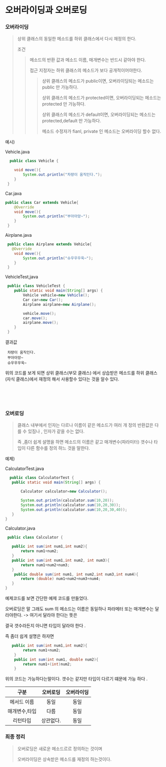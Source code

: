 # 오버라이딩과 오버로딩

### 오버라이딩 

> 상위 클래스의 동일한 메소드를 하위 클래스에서 다시 재정의 한다. 
> 
> 조건 
> 
> > 메소드의 반환 값과 메소드 이름, 매개변수는 반드시 같아야 한다.
> > 
> > 접근 지정자는 하위 클래스의 메소드가 보다 공개적이어야한다.
> > 
> > > 상위 클래스의 메소드가 public이면, 오버라이딩되는 메소드는 public 만 가능하다.
> > > 
> > > 상위 클래스의 메소드가 protected이면, 오버라이딩되는 메소드는 protected 만 가능하다.
> > > 
> > > 상위 클래스의 메소드가 default이면, 오버라이딩되는 메소드는 protected,default 만 가능하다.
> > > 
> > > 메소드 수정자가 fianl, private 인 메소드는 오버라이딩 할수 없다.

예시)

Vehicle.java

```java 
  public class Vehicle {

    void move(){
        System.out.println("차량이 움직인다.");
    } 
 }
```

Car.java

```java 
public class Car extends Vehicle{
    @Override
    void move(){
        System.out.println("부아아앙~");
    }
 }
```

Airplane.java

```java 
 public class Airplane extends Vehicle{
   @Override
    void move(){
        System.out.println("슈우우우욱~");
    }
 }
```

VehicleTest,java
```java 
 public class VehicleTest {
    public static void main(String[] args) {
        Vehicle vehicle=new Vehicle();
        Car car=new Car();
        Airplane airplane=new Airplane();

        vehicle.move();
        car.move();
        airplane.move();
    }
 }
```


결과값
```
 차량이 움직인다.
 부아아앙~
 슈우우우욱~
```

위의 코드를 보게 되면 상위 클래스(부모 클래스) 에서 상습받은 메소드를 하위 클래스(자식 클래스)에서 재정의 해서 사용할수 있다는 것을 알수 있다.

<br>
<br>
<br>

### 오버로딩 

> 클래스 내부에서 인자는 다르나 이름이 같은 메소드가 여러 개 정의 반환값은 다를 수 있짐나 , 인자가 같을 수는 없다.
> 
> 즉 ,좀더 쉽게 설명을 하면 메소드의 이름은 같고 매개변수(파라미터) 갯수나 타입이 다른 함수를 정의 하느 것을 말한다.

예제)

CalculatorTest.java

 ```java 
   public class CalculatorTest {
    public static void main(String[] args) {

        Calculator calculator=new Calculator();

        System.out.println(calculator.sum(10,20));
        System.out.println(calculator.sum(10,20,30));
        System.out.println(calculator.sum(10,20,30,40));
    }
 }
```

Calculator.java

 ```java
  public class Calculator {

    public int sum(int num1,int num2){
        return num1+num2;
    }
    public int sum(int num1,int num2, int num3){
        return num1+num2+num3;
    }
     public double sum(int num1, int num2,int num3,int num4){
        return (double) num1+num2+num3+num4;
    }
 }
```

예제코드를 보면 간단한 예제 코드를 만들었다.

오버로딩은 말 그래도 sum 의 메소드는 이름은 동일하나 파라메터 또는 매개변수는 달라야한다. -> 여기서 달라야 한다는 뜻은 

결국 갯수라든지 아니면 타입이 달라야 한다 .

즉 좀더 쉽게 설명은 하자면 

``` java 
   public int sum(int num1,int num2){
        return num1+num2;
    }
    public int sum(int num1, double num2){
        return num1+(int)num2;
    }
 ```
 
 위의 코드는 가능하다는말이다. 갯수는 같지만 타입이 다르기 떄문에 가능 하다 .
 
 |구분|오버로딩|오버라이딩|
 |:---:|:------:|:-----:|
 |메서드 이름| 동일 | 동일 |
 |매개변수,타입| 다름 |동일 |
 |리턴타입 | 상관없다.| 동일 |
 
 
 ### 최종 정리 
 
 > 오버로딩은 새로운 메소드르르 정의하는 것이며 
 > 
 > 오버라이딩은 상속받은 메소드를 재정의 하는것이다.
